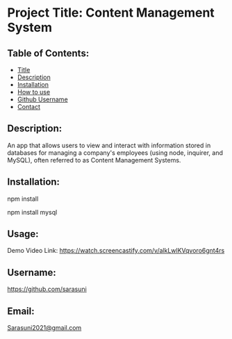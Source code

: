 
# Project Title: Content Management System

## Table of Contents:
- [Title](#title)
- [Description](#description)
- [Installation](#install)
- [How to use](#usage) 
- [Github Username](#username)
- [Contact](#email)

## Description:

An app that allows users to view and interact with information stored in databases for managing a company's employees (using node, inquirer, and MySQL), often referred to as Content Management Systems.

## Installation:

npm install 

npm install mysql

## Usage:
Demo Video Link:
https://watch.screencastify.com/v/alkLwlKVqvoro6gnt4rs

## Username:

https://github.com/sarasuni

## Email:

Sarasuni2021@gmail.com



